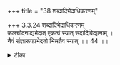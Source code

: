 +++
title = "38 शब्दादिभेदाधिकरणम्"

+++
3.3.24 शब्दादिभेदाधिकरणम्  
फलचोदनाद्यभेदात् एकत्वं स्यात् सदादिविद्यानाम् ।  
नैवं संज्ञारूपप्रभेदतो भिन्नतैव स्यात् ।। 44 ।।

<details><summary>टीका</summary>

3.3.24 शब्दादिभेदाधिकरणम् The various vidya-s such as sad - विद्या and others are one and the same because the result that is to be achieved by them, namely, the attainment of the Supreme is the same. This can not hold good because these विद्या-s are referred to by different names and so they are different. Notes : 1. Sad - विद्या Bhnma - विद्या पकोशल - विद्या शाण्डिल्य - विद्या वैश्वानर - vidya, etc.
</details>


